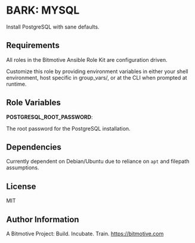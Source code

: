 BARK: MYSQL
=========

Install PostgreSQL with sane defaults.

Requirements
------------

All roles in the Bitmotive Ansible Role Kit are configuration driven.

Customize this role by providing environment variables in either your
shell environment, host specific in group_vars/, or at the CLI when
prompted at runtime. 

Role Variables
--------------

**POSTGRESQL_ROOT_PASSWORD**:

The root password for the PostgreSQL installation.


Dependencies
------------

Currently dependent on Debian/Ubuntu due to reliance on `apt` and filepath 
assumptions. 

License
-------

MIT

Author Information
------------------

A Bitmotive Project: Build. Incubate. Train.
https://bitmotive.com 
